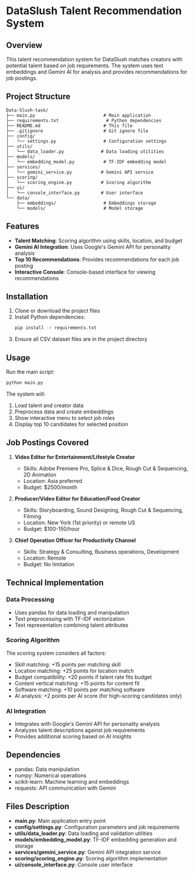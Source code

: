 # DataSlush Talent Recommendation System

## Overview

This talent recommendation system for DataSlush matches creators with potential talent based on job requirements. The system uses text embeddings and Gemini AI for analysis and provides recommendations for job postings.

## Project Structure

```
Data-Slush-task/
├── main.py                          # Main application
├── requirements.txt                  # Python dependencies
├── README.md                        # This file
├── .gitignore                       # Git ignore file
├── config/
│   └── settings.py                  # Configuration settings
├── utils/
│   └── data_loader.py              # Data loading utilities
├── models/
│   └── embedding_model.py           # TF-IDF embedding model
├── services/
│   └── gemini_service.py           # Gemini API service
├── scoring/
│   └── scoring_engine.py           # Scoring algorithm
├── ui/
│   └── console_interface.py        # User interface
└── data/
    ├── embeddings/                  # Embeddings storage
    └── models/                      # Model storage
```

## Features

- **Talent Matching**: Scoring algorithm using skills, location, and budget
- **Gemini AI Integration**: Uses Google's Gemini API for personality analysis
- **Top 10 Recommendations**: Provides recommendations for each job posting
- **Interactive Console**: Console-based interface for viewing recommendations

## Installation

1. Clone or download the project files
2. Install Python dependencies:
   ```bash
   pip install -r requirements.txt
   ```
3. Ensure all CSV dataset files are in the project directory

## Usage

Run the main script:
```bash
python main.py
```

The system will:
1. Load talent and creator data
2. Preprocess data and create embeddings
3. Show interactive menu to select job roles
4. Display top 10 candidates for selected position

## Job Postings Covered

1. **Video Editor for Entertainment/Lifestyle Creator**
   - Skills: Adobe Premiere Pro, Splice & Dice, Rough Cut & Sequencing, 2D Animation
   - Location: Asia preferred
   - Budget: $2500/month

2. **Producer/Video Editor for Education/Food Creator**
   - Skills: Storyboarding, Sound Designing, Rough Cut & Sequencing, Filming
   - Location: New York (1st priority) or remote US
   - Budget: $100-150/hour

3. **Chief Operation Officer for Productivity Channel**
   - Skills: Strategy & Consulting, Business operations, Development
   - Location: Remote
   - Budget: No limitation

## Technical Implementation

### Data Processing
- Uses pandas for data loading and manipulation
- Text preprocessing with TF-IDF vectorization
- Text representation combining talent attributes

### Scoring Algorithm
The scoring system considers all factors:
- Skill matching: +15 points per matching skill
- Location matching: +25 points for location match
- Budget compatibility: +20 points if talent rate fits budget
- Content vertical matching: +15 points for content fit
- Software matching: +10 points per matching software
- AI analysis: +2 points per AI score (for high-scoring candidates only)

### AI Integration
- Integrates with Google's Gemini API for personality analysis
- Analyzes talent descriptions against job requirements
- Provides additional scoring based on AI insights

## Dependencies

- pandas: Data manipulation
- numpy: Numerical operations
- scikit-learn: Machine learning and embeddings
- requests: API communication with Gemini

## Files Description

- **main.py**: Main application entry point
- **config/settings.py**: Configuration parameters and job requirements
- **utils/data_loader.py**: Data loading and validation utilities
- **models/embedding_model.py**: TF-IDF embedding generation and storage
- **services/gemini_service.py**: Gemini API integration service
- **scoring/scoring_engine.py**: Scoring algorithm implementation
- **ui/console_interface.py**: Console user interface 
